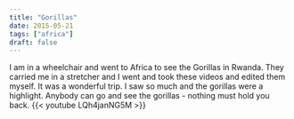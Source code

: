 ```yaml
---
title: "Gorillas"
date: 2015-05-21
tags: ["africa"]
draft: false
---
```

I am in a wheelchair and went to Africa to see the Gorillas in Rwanda. They carried me in a stretcher and I went and took these videos and edited them myself. It was a wonderful trip. I saw so much and the gorillas were a highlight. Anybody can go and see the gorillas - nothing must hold you back.
{{< youtube LQh4janNG5M >}}